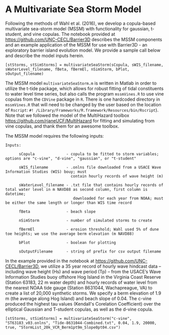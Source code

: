 # A Multivariate Sea Storm Model

Following the methods of Wahl et al. (2016), we develop a copula-based multivariate sea-storm model (MSSM) with functionality for gaussian, t-student, and vine copulas. The notebook provided at https://github.com/UNC-CECL/Barrier3D describes the MSSM components and an example application of the MSSM for use with Barrier3D - an exploratory barrier island evolution model. We provide a sample call below and describe the model inputs herein.

`[stStorms, stSimStorms] = multivariateSeaStorm(sCopula, sWIS_filename, sWaterLevel_filename, fBeta, fBermEl, nSimStorm, bPlot, sOutput_filename)`

The MSSM model `multivariateSeaStorm.m` is written in Matlab in order to utilize the t-tide package, which allows for robust fitting of tidal constituents to water level time series, but also calls the program `mssmVines.R` to use vine copulas from the `CDVine` package in `R`. There is one hardcoded directory in `mssmVines.R` that will need to be changed by the user based on the location of `Rscript`: ```#! /Library/Frameworks/R.framework/Resources/bin/Rscript```). Note that we followed the model of the MultiHazard toolbox https://github.com/rjaneUCF/MultiHazard for fitting and simulating from vine copulas, and thank them for an awesome toolbox.

The MSSM model requires the following inputs: 

```
Inputs:  

      sCopula              - copula to be fitted to storm variables; options are "c-vine", "d-vine", "gaussian", or "t-student"
                            
      sWIS_filename        - .onlns file downloaded from a USACE Wave Information Studies (WIS) bouy; must
                             contain hourly records of wave height (m)  
                             
      sWaterLevel_filename - .txt file that contains hourly records of total water level in m NAVD88 as second column, first column is datetime; 
                              downloaded for each year from NOAA; must be either the same length or longer than WIS time record  
                              
      fBeta                - beach slope  
      
      nSimStorm            - number of simulated storms to create  
      
      fBermEl              - erosion threshold; Wahl used 5% of dune toe heights; we use the average berm elevation (m NAVD88)  
                             
      bPlot                - boolean for plotting  
      
      sOutputFilename      - string of prefix for csv output filename  
```

In the example provided in the notebook at https://github.com/UNC-CECL/Barrier3D, we utilize a 35 year record of hourly wave hindcast data – including wave height (Hs) and wave period (Tp) – from the USACE’s Wave Information Studies buoy offshore Hog Island in the Virginia Coast Reserve (Station 63183, 22 m water depth) and hourly records of water level from the nearest NOAA tide gauge (Station 8631044, Wachapreague, VA) to create a list of 20,000 synthetic storms. We specify a berm elevation of 1.9 m (the average along Hog Island) and beach slope of 0.04. The c-vine produced the highest tau values (Kendall's Corelation Coefficient) over the elliptical Gaussian and T-student copulas, as well as the d-vine copula.

`[stStorms, stSimStorms] = multivariateSeaStorm("c-vine", "ST63183_v03.onlns", "Tide-8631044-Combined.txt", 0.04, 1.9, 20000, true, "StormList_20k_VCR_Berm1pt9m_Slope0pt04.csv")`
